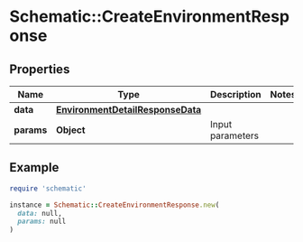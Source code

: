 # Schematic::CreateEnvironmentResponse

## Properties

| Name | Type | Description | Notes |
| ---- | ---- | ----------- | ----- |
| **data** | [**EnvironmentDetailResponseData**](EnvironmentDetailResponseData.md) |  |  |
| **params** | **Object** | Input parameters |  |

## Example

```ruby
require 'schematic'

instance = Schematic::CreateEnvironmentResponse.new(
  data: null,
  params: null
)
```

